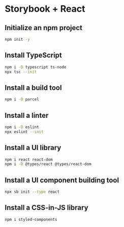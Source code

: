# Storybook + React

## Initialize an npm project

```bash
npm init -y
```

## Install TypeScript
```bash
npm i -D typescript ts-node
npx tsc --init
```

## Install a build tool

```bash
npm i -D parcel
```

## Install a linter

```bash
npm i -D eslint
npx eslint --init
```

## Install a UI library

```bash
npm i react react-dom
npm i -D @types/react @types/react-dom
```

## Install a UI component building tool

```bash
npx sb init --type react
```

## Install a CSS-in-JS library

```bash
npm i styled-components
```
